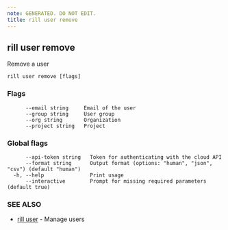 ```yaml
---
note: GENERATED. DO NOT EDIT.
title: rill user remove
---
```

## rill user remove

Remove a user

```
rill user remove [flags]
```

### Flags

```
      --email string     Email of the user
      --group string     User group
      --org string       Organization
      --project string   Project
```

### Global flags

```
      --api-token string   Token for authenticating with the cloud API
      --format string      Output format (options: "human", "json", "csv") (default "human")
  -h, --help               Print usage
      --interactive        Prompt for missing required parameters (default true)
```

### SEE ALSO

* [rill user](user.md)	 - Manage users

